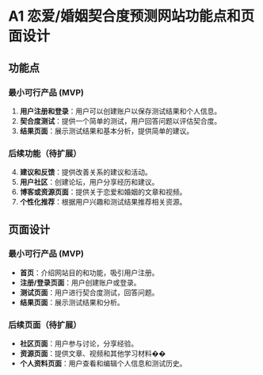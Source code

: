 # A1 恋爱/婚姻契合度预测网站功能点和页面设计

## 功能点
### 最小可行产品 (MVP)
1. **用户注册和登录**：用户可以创建账户以保存测试结果和个人信息。
2. **契合度测试**：提供一个简单的测试，用户回答问题以评估契合度。
3. **结果页面**：展示测试结果和基本分析，提供简单的建议。

### 后续功能（待扩展）
4. **建议和反馈**：提供改善关系的建议和活动。
5. **用户社区**：创建论坛，用户分享经历和建议。
6. **博客或资源页面**：提供关于恋爱和婚姻的文章和视频。
7. **个性化推荐**：根据用户兴趣和测试结果推荐相关资源。

## 页面设计
### 最小可行产品 (MVP)
- **首页**：介绍网站目的和功能，吸引用户注册。
- **注册/登录页面**：用户创建账户或登录。
- **测试页面**：用户进行契合度测试，回答问题。
- **结果页面**：展示测试结果和分析。

### 后续页面（待扩展）
- **社区页面**：用户参与讨论，分享经验。
- **资源页面**：提供文章、视频和其他学习材料��
- **个人资料页面**：用户查看和编辑个人信息和测试历史。 
